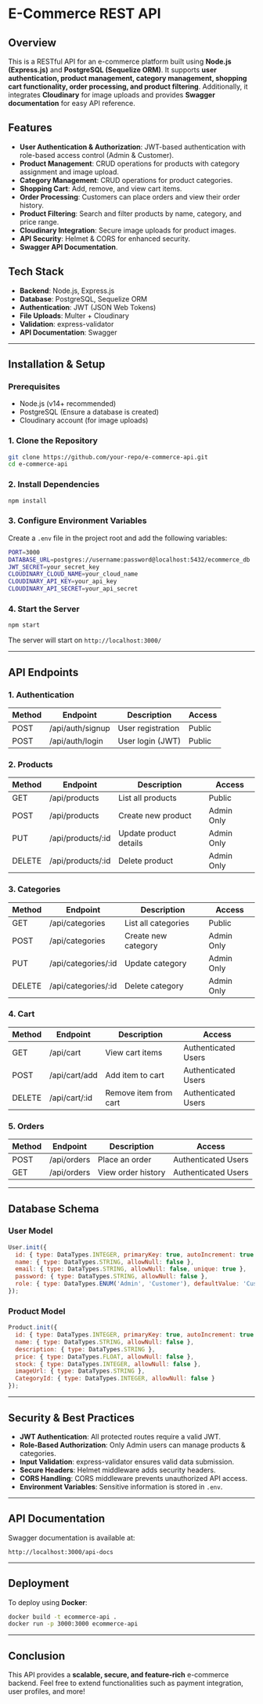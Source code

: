 # E-Commerce REST API

## Overview
This is a RESTful API for an e-commerce platform built using **Node.js (Express.js)** and **PostgreSQL (Sequelize ORM)**. It supports **user authentication, product management, category management, shopping cart functionality, order processing, and product filtering**. Additionally, it integrates **Cloudinary** for image uploads and provides **Swagger documentation** for easy API reference.

## Features
- **User Authentication & Authorization**: JWT-based authentication with role-based access control (Admin & Customer).
- **Product Management**: CRUD operations for products with category assignment and image upload.
- **Category Management**: CRUD operations for product categories.
- **Shopping Cart**: Add, remove, and view cart items.
- **Order Processing**: Customers can place orders and view their order history.
- **Product Filtering**: Search and filter products by name, category, and price range.
- **Cloudinary Integration**: Secure image uploads for product images.
- **API Security**: Helmet & CORS for enhanced security.
- **Swagger API Documentation**.

## Tech Stack
- **Backend**: Node.js, Express.js
- **Database**: PostgreSQL, Sequelize ORM
- **Authentication**: JWT (JSON Web Tokens)
- **File Uploads**: Multer + Cloudinary
- **Validation**: express-validator
- **API Documentation**: Swagger

---

## Installation & Setup

### Prerequisites
- Node.js (v14+ recommended)
- PostgreSQL (Ensure a database is created)
- Cloudinary account (for image uploads)

### 1. Clone the Repository
```sh
git clone https://github.com/your-repo/e-commerce-api.git
cd e-commerce-api
```

### 2. Install Dependencies
```sh
npm install
```

### 3. Configure Environment Variables
Create a `.env` file in the project root and add the following variables:

```sh
PORT=3000
DATABASE_URL=postgres://username:password@localhost:5432/ecommerce_db
JWT_SECRET=your_secret_key
CLOUDINARY_CLOUD_NAME=your_cloud_name
CLOUDINARY_API_KEY=your_api_key
CLOUDINARY_API_SECRET=your_api_secret
```

### 4. Start the Server
```sh
npm start
```
The server will start on `http://localhost:3000/`

---

## API Endpoints

### 1. Authentication
| Method | Endpoint        | Description         | Access |
|--------|----------------|---------------------|--------|
| POST   | /api/auth/signup | User registration  | Public |
| POST   | /api/auth/login  | User login (JWT)   | Public |

### 2. Products
| Method | Endpoint            | Description             | Access       |
|--------|---------------------|-------------------------|--------------|
| GET    | /api/products       | List all products      | Public       |
| POST   | /api/products       | Create new product     | Admin Only   |
| PUT    | /api/products/:id   | Update product details | Admin Only   |
| DELETE | /api/products/:id   | Delete product         | Admin Only   |

### 3. Categories
| Method | Endpoint            | Description             | Access       |
|--------|---------------------|-------------------------|--------------|
| GET    | /api/categories     | List all categories    | Public       |
| POST   | /api/categories     | Create new category    | Admin Only   |
| PUT    | /api/categories/:id | Update category        | Admin Only   |
| DELETE | /api/categories/:id | Delete category        | Admin Only   |

### 4. Cart
| Method | Endpoint        | Description               | Access  |
|--------|----------------|---------------------------|---------|
| GET    | /api/cart       | View cart items          | Authenticated Users |
| POST   | /api/cart/add   | Add item to cart         | Authenticated Users |
| DELETE | /api/cart/:id   | Remove item from cart    | Authenticated Users |

### 5. Orders
| Method | Endpoint       | Description             | Access  |
|--------|---------------|-------------------------|---------|
| POST   | /api/orders   | Place an order          | Authenticated Users |
| GET    | /api/orders   | View order history      | Authenticated Users |

---

## Database Schema

### User Model
```js
User.init({
  id: { type: DataTypes.INTEGER, primaryKey: true, autoIncrement: true },
  name: { type: DataTypes.STRING, allowNull: false },
  email: { type: DataTypes.STRING, allowNull: false, unique: true },
  password: { type: DataTypes.STRING, allowNull: false },
  role: { type: DataTypes.ENUM('Admin', 'Customer'), defaultValue: 'Customer' }
});
```

### Product Model
```js
Product.init({
  id: { type: DataTypes.INTEGER, primaryKey: true, autoIncrement: true },
  name: { type: DataTypes.STRING, allowNull: false },
  description: { type: DataTypes.STRING },
  price: { type: DataTypes.FLOAT, allowNull: false },
  stock: { type: DataTypes.INTEGER, allowNull: false },
  imageUrl: { type: DataTypes.STRING },
  CategoryId: { type: DataTypes.INTEGER, allowNull: false }
});
```

---

## Security & Best Practices
- **JWT Authentication**: All protected routes require a valid JWT.
- **Role-Based Authorization**: Only Admin users can manage products & categories.
- **Input Validation**: express-validator ensures valid data submission.
- **Secure Headers**: Helmet middleware adds security headers.
- **CORS Handling**: CORS middleware prevents unauthorized API access.
- **Environment Variables**: Sensitive information is stored in `.env`.

---

## API Documentation
Swagger documentation is available at:
```
http://localhost:3000/api-docs
```

---

## Deployment
To deploy using **Docker**:
```sh
docker build -t ecommerce-api .
docker run -p 3000:3000 ecommerce-api
```

---

## Conclusion
This API provides a **scalable, secure, and feature-rich** e-commerce backend. Feel free to extend functionalities such as payment integration, user profiles, and more!
